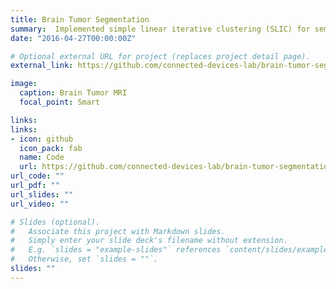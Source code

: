 ```yaml
---
title: Brain Tumor Segmentation
summary:  Implemented simple linear iterative clustering (SLIC) for sementing MRI brain images to help in tumor detection. SLIC adapts a k-means clustering approach to efficiently generate superpixels.
date: "2016-04-27T00:00:00Z"

# Optional external URL for project (replaces project detail page).
external_link: https://github.com/connected-devices-lab/brain-tumor-segmentation

image:
  caption: Brain Tumor MRI
  focal_point: Smart

links:
links:
- icon: github
  icon_pack: fab
  name: Code
  url: https://github.com/connected-devices-lab/brain-tumor-segmentation
url_code: ""
url_pdf: ""
url_slides: ""
url_video: ""

# Slides (optional).
#   Associate this project with Markdown slides.
#   Simply enter your slide deck's filename without extension.
#   E.g. `slides = "example-slides"` references `content/slides/example-slides.md`.
#   Otherwise, set `slides = ""`.
slides: ""
---
```

